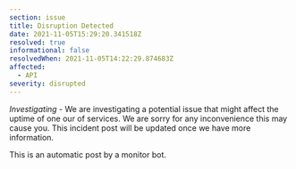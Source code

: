 ```yaml
---
section: issue
title: Disruption Detected
date: 2021-11-05T15:29:20.341518Z
resolved: true
informational: false
resolvedWhen: 2021-11-05T14:22:29.874683Z
affected:
  - API
severity: disrupted
---
```

*Investigating* - We are investigating a potential issue that might affect the uptime of one our of services. We are sorry for any inconvenience this may cause you. This incident post will be updated once we have more information.

This is an automatic post by a monitor bot.
        